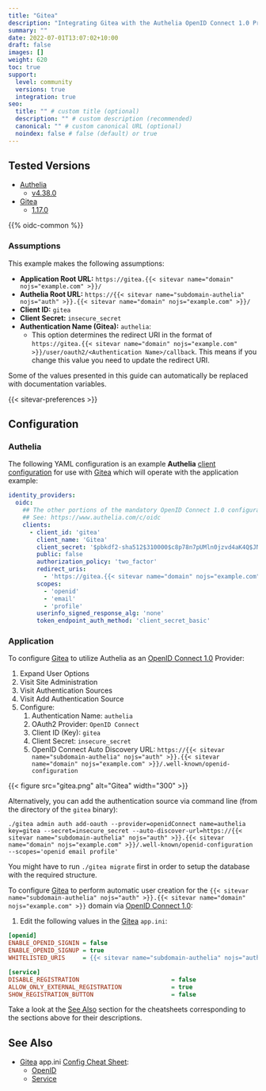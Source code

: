 ```yaml
---
title: "Gitea"
description: "Integrating Gitea with the Authelia OpenID Connect 1.0 Provider."
summary: ""
date: 2022-07-01T13:07:02+10:00
draft: false
images: []
weight: 620
toc: true
support:
  level: community
  versions: true
  integration: true
seo:
  title: "" # custom title (optional)
  description: "" # custom description (recommended)
  canonical: "" # custom canonical URL (optional)
  noindex: false # false (default) or true
---
```


## Tested Versions

* [Authelia]
  * [v4.38.0](https://github.com/authelia/authelia/releases/tag/v4.38.0)
* [Gitea]
  * [1.17.0](https://github.com/go-gitea/gitea/releases/tag/v1.17.0)

{{% oidc-common %}}

### Assumptions

This example makes the following assumptions:

* __Application Root URL:__ `https://gitea.{{< sitevar name="domain" nojs="example.com" >}}/`
* __Authelia Root URL:__ `https://{{< sitevar name="subdomain-authelia" nojs="auth" >}}.{{< sitevar name="domain" nojs="example.com" >}}/`
* __Client ID:__ `gitea`
* __Client Secret:__ `insecure_secret`
* __Authentication Name (Gitea):__ `authelia`:
    * This option determines the redirect URI in the format of
      `https://gitea.{{< sitevar name="domain" nojs="example.com" >}}/user/oauth2/<Authentication Name>/callback`.
      This means if you change this value you need to update the redirect URI.

Some of the values presented in this guide can automatically be replaced with documentation variables.

{{< sitevar-preferences >}}

## Configuration

### Authelia

The following YAML configuration is an example __Authelia__ [client configuration] for use with [Gitea] which will
operate with the application example:

```yaml {title="configuration.yml"}
identity_providers:
  oidc:
    ## The other portions of the mandatory OpenID Connect 1.0 configuration go here.
    ## See: https://www.authelia.com/c/oidc
    clients:
      - client_id: 'gitea'
        client_name: 'Gitea'
        client_secret: '$pbkdf2-sha512$310000$c8p78n7pUMln0jzvd4aK4Q$JNRBzwAo0ek5qKn50cFzzvE9RXV88h1wJn5KGiHrD0YKtZaR/nCb2CJPOsKaPK0hjf.9yHxzQGZziziccp6Yng'  # The digest of 'insecure_secret'.
        public: false
        authorization_policy: 'two_factor'
        redirect_uris:
          - 'https://gitea.{{< sitevar name="domain" nojs="example.com" >}}/user/oauth2/authelia/callback'
        scopes:
          - 'openid'
          - 'email'
          - 'profile'
        userinfo_signed_response_alg: 'none'
        token_endpoint_auth_method: 'client_secret_basic'
```

### Application

To configure [Gitea] to utilize Authelia as an [OpenID Connect 1.0] Provider:

1. Expand User Options
2. Visit Site Administration
3. Visit Authentication Sources
4. Visit Add Authentication Source
5. Configure:
   1. Authentication Name: `authelia`
   2. OAuth2 Provider: `OpenID Connect`
   3. Client ID (Key): `gitea`
   4. Client Secret: `insecure_secret`
   5. OpenID Connect Auto Discovery URL: `https://{{< sitevar name="subdomain-authelia" nojs="auth" >}}.{{< sitevar name="domain" nojs="example.com" >}}/.well-known/openid-configuration`

{{< figure src="gitea.png" alt="Gitea" width="300" >}}

Alternatively, you can add the authentication source via command line (from the directory of the `gitea` binary):

```
./gitea admin auth add-oauth --provider=openidConnect name=authelia key=gitea --secret=insecure_secret --auto-discover-url=https://{{< sitevar name="subdomain-authelia" nojs="auth" >}}.{{< sitevar name="domain" nojs="example.com" >}}/.well-known/openid-configuration --scopes='openid email profile'
```

You might have to run `./gitea migrate` first in order to setup the database with the required structure.

To configure [Gitea] to perform automatic user creation for the `{{< sitevar name="subdomain-authelia" nojs="auth" >}}.{{< sitevar name="domain" nojs="example.com" >}}` domain via [OpenID Connect 1.0]:

1. Edit the following values in the [Gitea] `app.ini`:
```ini
[openid]
ENABLE_OPENID_SIGNIN = false
ENABLE_OPENID_SIGNUP = true
WHITELISTED_URIS     = {{< sitevar name="subdomain-authelia" nojs="auth" >}}.{{< sitevar name="domain" nojs="example.com" >}}

[service]
DISABLE_REGISTRATION                          = false
ALLOW_ONLY_EXTERNAL_REGISTRATION              = true
SHOW_REGISTRATION_BUTTON                      = false
```

Take a look at the [See Also](#see-also) section for the cheatsheets corresponding to the sections above for their
descriptions.

## See Also

- [Gitea] app.ini [Config Cheat Sheet](https://docs.gitea.io/en-us/config-cheat-sheet):
  - [OpenID](https://docs.gitea.io/en-us/config-cheat-sheet/#openid-openid)
  - [Service](https://docs.gitea.io/en-us/config-cheat-sheet/#service-service)

[Authelia]: https://www.authelia.com
[Gitea]: https://gitea.io/
[OpenID Connect 1.0]: ../../openid-connect/introduction.md
[client configuration]: ../../../configuration/identity-providers/openid-connect/clients.md
